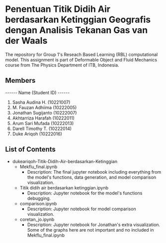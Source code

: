 # Penentuan Titik Didih Air berdasarkan Ketinggian Geografis dengan Analisis Tekanan Gas van der Waals
The repository for Group 1's Reseach Based Learning (RBL) computational model. This assignment is part of Deformable Object and Fluid Mechanics course from The Physics Department of ITB, Indonesia.

## Members
------ Name (Student ID) ------
1. Sasha Audina H.	(10221007)
2. M. Fauzan Adhiima	(10222005)
3. Jonathan Sugijanto	(10222007)
4. Akhtarriza Harafah	(10222011)
5. Arum Sari Mufada	(10222013)
6. Darell Timothy T.	(10222014)
7. Duke Ariqoh	(10222016)


## List of Contents
- dukeariqoh-Titik-Didih-Air-berdasarkan-Ketinggian
  - Mekflu_final.ipynb
    * Description: The final jupyter notebook including everything from the model's functions, data generation, and model comparison visualization. 
  - Titik didih air berdasarkan ketinggian.ipynb
    * Description: Jupyter notebook for the model's functions debugging.
  - comparison.ipynb
    * Description: Jupyter notebook for model comparison visualization.
  - coretan_jo.ipynb
    * Description: Jupyter notebook for Jonathan's extra visualization. Some of the graphs here are not important and no included in Mekflu_final.ipynb